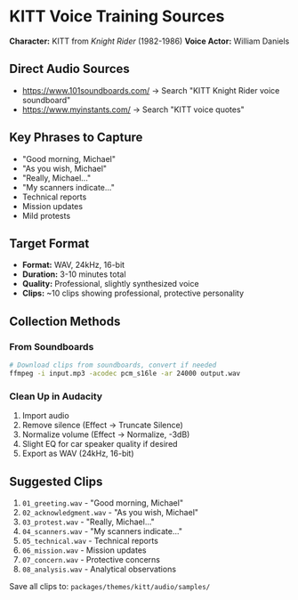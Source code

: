 # KITT Voice Training Sources

**Character:** KITT from *Knight Rider* (1982-1986)
**Voice Actor:** William Daniels

## Direct Audio Sources

- https://www.101soundboards.com/ → Search "KITT Knight Rider voice soundboard"
- https://www.myinstants.com/ → Search "KITT voice quotes"

## Key Phrases to Capture

- "Good morning, Michael"
- "As you wish, Michael"
- "Really, Michael..."
- "My scanners indicate..."
- Technical reports
- Mission updates
- Mild protests

## Target Format

- **Format:** WAV, 24kHz, 16-bit
- **Duration:** 3-10 minutes total
- **Quality:** Professional, slightly synthesized voice
- **Clips:** ~10 clips showing professional, protective personality

## Collection Methods

### From Soundboards
```bash
# Download clips from soundboards, convert if needed
ffmpeg -i input.mp3 -acodec pcm_s16le -ar 24000 output.wav
```

### Clean Up in Audacity
1. Import audio
2. Remove silence (Effect → Truncate Silence)
3. Normalize volume (Effect → Normalize, -3dB)
4. Slight EQ for car speaker quality if desired
5. Export as WAV (24kHz, 16-bit)

## Suggested Clips

1. `01_greeting.wav` - "Good morning, Michael"
2. `02_acknowledgment.wav` - "As you wish, Michael"
3. `03_protest.wav` - "Really, Michael..."
4. `04_scanners.wav` - "My scanners indicate..."
5. `05_technical.wav` - Technical reports
6. `06_mission.wav` - Mission updates
7. `07_concern.wav` - Protective concerns
8. `08_analysis.wav` - Analytical observations

Save all clips to: `packages/themes/kitt/audio/samples/`
